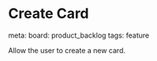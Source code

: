 # Create Card

meta:
  board: product_backlog
  tags: feature

Allow the user to create a new card.
